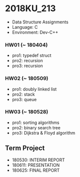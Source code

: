 # 2018KU_213
- Data Structure Assignments
- Language: C
- Environment: Dev-C++

### HW01 (~ 180404)
- pro1: typedef struct
- pro2: recursion
- pro3: recursion

### HW02 (~ 180509)
- pro1: doubly linked list
- pro2: stack
- pro3: queue

### HW03 (~ 180528)
- pro1: sorting algorithms
- pro2: binary search tree
- pro3: Dijkstra & Floyd algorithm

## Term Project
- 180530: INTERIM REPORT
- 180611: PRESENTATION
- 180625: FINAL REPORT
